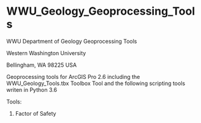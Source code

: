 # WWU_Geology_Geoprocessing_Tools

WWU Department of Geology Geoprocessing Tools

Western Washington University

Bellingham, WA 98225 USA

Geoprocessing tools for ArcGIS Pro 2.6 including the WWU_Geology_Tools.tbx Toolbox Tool and the following scripting tools writen in Python 3.6

Tools:

  1. Factor of Safety

